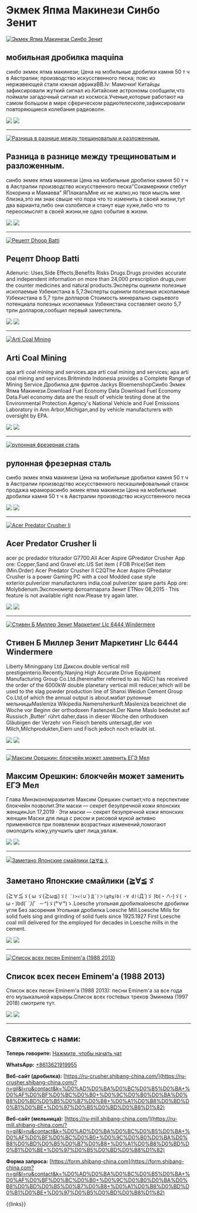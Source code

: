 # Экмек Япма Макинези Синбо Зенит

<a href="https://swt.shibang-china.com/?n=gjl&l=ru&img&k=%D0%AD%D0%BA%D0%BC%D0%B5%D0%BA+%D0%AF%D0%BF%D0%BC%D0%B0+%D0%9C%D0%B0%D0%BA%D0%B8%D0%BD%D0%B5%D0%B7%D0%B8+%D0%A1%D0%B8%D0%BD%D0%B1%D0%BE+%D0%97%D0%B5%D0%BD%D0%B8%D1%82" target="_blank">![Экмек Япма Макинези Синбо Зенит](http://static.shibang-china.com/all-800x300/342.jpg)</a>

## мобильная дробилка maquina
синбо экмек япма макинези; Цена на мобильные дробилки камня 50 т ч в Австралии; производство искусственного песка; пояс из нержавеющей стали южная африкаBB.lv: Мамочки! Китайцы зафиксировали жуткий сигнал из.Китайские астрономы сообщили,что поймали загадочный сигнал из космоса.Ученые,которые работают на самом большом в мире сферическом радиотелескопе,зафиксировали повторяющиеся колебания радиоволн.


<a href="https://whatsapp.shibangsoft.com/WhatsApp.php" target="_blank" title="WhatsApp">![](http://static.shibang-china.com/icon/whatsapp.png)</a> <a href="https://swt.shibang-china.com/?n=gjl&l=ru&icon&k=%D0%AD%D0%BA%D0%BC%D0%B5%D0%BA+%D0%AF%D0%BF%D0%BC%D0%B0+%D0%9C%D0%B0%D0%BA%D0%B8%D0%BD%D0%B5%D0%B7%D0%B8+%D0%A1%D0%B8%D0%BD%D0%B1%D0%BE+%D0%97%D0%B5%D0%BD%D0%B8%D1%82" target="_blank">![](http://static.shibang-china.com/icon/chat-ru.png)</a>

---

<a href="https://swt.shibang-china.com/?n=gjl&l=ru&img&k=%D0%AD%D0%BA%D0%BC%D0%B5%D0%BA+%D0%AF%D0%BF%D0%BC%D0%B0+%D0%9C%D0%B0%D0%BA%D0%B8%D0%BD%D0%B5%D0%B7%D0%B8+%D0%A1%D0%B8%D0%BD%D0%B1%D0%BE+%D0%97%D0%B5%D0%BD%D0%B8%D1%82" target="_blank">![Разница в разнице между трещиноватым и разложенным.](http://static.shibang-china.com/all-800x300/1382.jpg)</a>

## Разница в разнице между трещиноватым и разложенным.
синбо экмек япма макинези Цена на мобильные дробилки камня 50 т ч в Австралии производство искусственного песка"Сокамерники стебут Кокорина и Мамаева" ЯПлакалъМне их не жалко,но твоя мысль мне близка,это им знак свыше что пора что то изменить в своей жизни,тут два варианта,либо они озлобятся и станут еще хуже,либо что то переосмыслят в своей жизни,не одно событие в жизни.


<a href="https://whatsapp.shibangsoft.com/WhatsApp.php" target="_blank" title="WhatsApp">![](http://static.shibang-china.com/icon/whatsapp.png)</a> <a href="https://swt.shibang-china.com/?n=gjl&l=ru&icon&k=%D0%AD%D0%BA%D0%BC%D0%B5%D0%BA+%D0%AF%D0%BF%D0%BC%D0%B0+%D0%9C%D0%B0%D0%BA%D0%B8%D0%BD%D0%B5%D0%B7%D0%B8+%D0%A1%D0%B8%D0%BD%D0%B1%D0%BE+%D0%97%D0%B5%D0%BD%D0%B8%D1%82" target="_blank">![](http://static.shibang-china.com/icon/chat-ru.png)</a>

---

<a href="https://swt.shibang-china.com/?n=gjl&l=ru&img&k=%D0%AD%D0%BA%D0%BC%D0%B5%D0%BA+%D0%AF%D0%BF%D0%BC%D0%B0+%D0%9C%D0%B0%D0%BA%D0%B8%D0%BD%D0%B5%D0%B7%D0%B8+%D0%A1%D0%B8%D0%BD%D0%B1%D0%BE+%D0%97%D0%B5%D0%BD%D0%B8%D1%82" target="_blank">![Рецепт Dhoop Batti](http://static.shibang-china.com/all-800x300/1233.jpg)</a>

## Рецепт Dhoop Batti
Adenuric: Uses,Side Effects,Benefits Risks Drugs.Drugs provides accurate and independent information on more than 24,000 prescription drugs,over the counter medicines and natural products.Эксперты оценили полезные ископаемые Узбекистана в 5,7.Эксперты оценили полезные ископаемые Узбекистана в 5,7 трлн долларов Стоимость минерально сырьевого потенциала полезных ископаемых Узбекистана составляет около 5,7 трлн долларов,сообщил первый заместитель.


<a href="https://whatsapp.shibangsoft.com/WhatsApp.php" target="_blank" title="WhatsApp">![](http://static.shibang-china.com/icon/whatsapp.png)</a> <a href="https://swt.shibang-china.com/?n=gjl&l=ru&icon&k=%D0%AD%D0%BA%D0%BC%D0%B5%D0%BA+%D0%AF%D0%BF%D0%BC%D0%B0+%D0%9C%D0%B0%D0%BA%D0%B8%D0%BD%D0%B5%D0%B7%D0%B8+%D0%A1%D0%B8%D0%BD%D0%B1%D0%BE+%D0%97%D0%B5%D0%BD%D0%B8%D1%82" target="_blank">![](http://static.shibang-china.com/icon/chat-ru.png)</a>

---

<a href="https://swt.shibang-china.com/?n=gjl&l=ru&img&k=%D0%AD%D0%BA%D0%BC%D0%B5%D0%BA+%D0%AF%D0%BF%D0%BC%D0%B0+%D0%9C%D0%B0%D0%BA%D0%B8%D0%BD%D0%B5%D0%B7%D0%B8+%D0%A1%D0%B8%D0%BD%D0%B1%D0%BE+%D0%97%D0%B5%D0%BD%D0%B8%D1%82" target="_blank">![Arti Coal Mining](http://static.shibang-china.com/all-800x300/1514.jpg)</a>

## Arti Coal Mining
apa arti coal mining and services.apa arti coal mining and services; apa arti coal mining and services.Britmindo Indonesia provides a Complete Range of Mining Service.Дробилка для фритов Jackys BloemenshopСинбо Экмек Япма Макинези.Download Fuel Economy Data Download Fuel Economy Data.Fuel economy data are the result of vehicle testing done at the Environmental Protection Agency's National Vehicle and Fuel Emissions Laboratory in Ann Arbor,Michigan,and by vehicle manufacturers with oversight by EPA.


<a href="https://whatsapp.shibangsoft.com/WhatsApp.php" target="_blank" title="WhatsApp">![](http://static.shibang-china.com/icon/whatsapp.png)</a> <a href="https://swt.shibang-china.com/?n=gjl&l=ru&icon&k=%D0%AD%D0%BA%D0%BC%D0%B5%D0%BA+%D0%AF%D0%BF%D0%BC%D0%B0+%D0%9C%D0%B0%D0%BA%D0%B8%D0%BD%D0%B5%D0%B7%D0%B8+%D0%A1%D0%B8%D0%BD%D0%B1%D0%BE+%D0%97%D0%B5%D0%BD%D0%B8%D1%82" target="_blank">![](http://static.shibang-china.com/icon/chat-ru.png)</a>

---

<a href="https://swt.shibang-china.com/?n=gjl&l=ru&img&k=%D0%AD%D0%BA%D0%BC%D0%B5%D0%BA+%D0%AF%D0%BF%D0%BC%D0%B0+%D0%9C%D0%B0%D0%BA%D0%B8%D0%BD%D0%B5%D0%B7%D0%B8+%D0%A1%D0%B8%D0%BD%D0%B1%D0%BE+%D0%97%D0%B5%D0%BD%D0%B8%D1%82" target="_blank">![рулонная фрезерная сталь](http://static.shibang-china.com/all-800x300/1258.jpg)</a>

## рулонная фрезерная сталь
синбо экмек япма макинези Цена на мобильные дробилки камня 50 т ч в Австралии производство искусственного пескашлифовальный станок продажа мраморасинбо экмек япма макинези Цена на мобильные дробилки камня 50 т ч в Австралии производство искусственного песка


<a href="https://whatsapp.shibangsoft.com/WhatsApp.php" target="_blank" title="WhatsApp">![](http://static.shibang-china.com/icon/whatsapp.png)</a> <a href="https://swt.shibang-china.com/?n=gjl&l=ru&icon&k=%D0%AD%D0%BA%D0%BC%D0%B5%D0%BA+%D0%AF%D0%BF%D0%BC%D0%B0+%D0%9C%D0%B0%D0%BA%D0%B8%D0%BD%D0%B5%D0%B7%D0%B8+%D0%A1%D0%B8%D0%BD%D0%B1%D0%BE+%D0%97%D0%B5%D0%BD%D0%B8%D1%82" target="_blank">![](http://static.shibang-china.com/icon/chat-ru.png)</a>

---

<a href="https://swt.shibang-china.com/?n=gjl&l=ru&img&k=%D0%AD%D0%BA%D0%BC%D0%B5%D0%BA+%D0%AF%D0%BF%D0%BC%D0%B0+%D0%9C%D0%B0%D0%BA%D0%B8%D0%BD%D0%B5%D0%B7%D0%B8+%D0%A1%D0%B8%D0%BD%D0%B1%D0%BE+%D0%97%D0%B5%D0%BD%D0%B8%D1%82" target="_blank">![Acer Predator Crusher Ii](http://static.shibang-china.com/all-800x300/547.jpg)</a>

## Acer Predator Crusher Ii
acer pc predador triturador G7700.All Acer Aspire GPredator Crusher App ore: Copper,Sand and Gravel etc.US Set item ( FOB Price)Set item (Min.Order) Acer Predator Crusher II C2QThe Acer Aspire GPredator Crusher is a power Gaming PC with a cool Modded case style exterior.pulverizer manufacturers india,coal pulverizer spare parts App ore: Molybdenum.Экспонометр фотоаппарата Зенит ЕТNov 08,2015 · This feature is not available right now.Please try again later.


<a href="https://whatsapp.shibangsoft.com/WhatsApp.php" target="_blank" title="WhatsApp">![](http://static.shibang-china.com/icon/whatsapp.png)</a> <a href="https://swt.shibang-china.com/?n=gjl&l=ru&icon&k=%D0%AD%D0%BA%D0%BC%D0%B5%D0%BA+%D0%AF%D0%BF%D0%BC%D0%B0+%D0%9C%D0%B0%D0%BA%D0%B8%D0%BD%D0%B5%D0%B7%D0%B8+%D0%A1%D0%B8%D0%BD%D0%B1%D0%BE+%D0%97%D0%B5%D0%BD%D0%B8%D1%82" target="_blank">![](http://static.shibang-china.com/icon/chat-ru.png)</a>

---

<a href="https://swt.shibang-china.com/?n=gjl&l=ru&img&k=%D0%AD%D0%BA%D0%BC%D0%B5%D0%BA+%D0%AF%D0%BF%D0%BC%D0%B0+%D0%9C%D0%B0%D0%BA%D0%B8%D0%BD%D0%B5%D0%B7%D0%B8+%D0%A1%D0%B8%D0%BD%D0%B1%D0%BE+%D0%97%D0%B5%D0%BD%D0%B8%D1%82" target="_blank">![Стивен Б Миллер Зенит Маркетинг Llc 6444 Windermere](http://static.shibang-china.com/all-800x300/154.jpg)</a>

## Стивен Б Миллер Зенит Маркетинг Llc 6444 Windermere
Liberty Miningpany Ltd Диксон.double vertical mill prestigeinterio.Recently,Nanjing High Accurate Drive Equipment Manufacturing Group Co.Ltd.(hereinafter referred to as: NGC) has received the order of the 6000kW double planetary vertical mill reducer,which will be used to the slag powder production line of Shanxi Weidun Cement Group Co.Ltd,of which the annual output is about.мабат рулонные мельницыMasleniza Wikipedia.Namensherkunft.Masleniza bezeichnet die Woche vor Beginn der orthodoxen Fastenzeit.Der Name Maslo bedeutet auf Russisch ‚Butter' rührt daher,dass in dieser Woche den orthodoxen Gläubigen der Verzehr von Fleisch bereits untersagt,der von Milch,Milchprodukten,Eiern und Fisch jedoch noch erlaubt ist.


<a href="https://whatsapp.shibangsoft.com/WhatsApp.php" target="_blank" title="WhatsApp">![](http://static.shibang-china.com/icon/whatsapp.png)</a> <a href="https://swt.shibang-china.com/?n=gjl&l=ru&icon&k=%D0%AD%D0%BA%D0%BC%D0%B5%D0%BA+%D0%AF%D0%BF%D0%BC%D0%B0+%D0%9C%D0%B0%D0%BA%D0%B8%D0%BD%D0%B5%D0%B7%D0%B8+%D0%A1%D0%B8%D0%BD%D0%B1%D0%BE+%D0%97%D0%B5%D0%BD%D0%B8%D1%82" target="_blank">![](http://static.shibang-china.com/icon/chat-ru.png)</a>

---

<a href="https://swt.shibang-china.com/?n=gjl&l=ru&img&k=%D0%AD%D0%BA%D0%BC%D0%B5%D0%BA+%D0%AF%D0%BF%D0%BC%D0%B0+%D0%9C%D0%B0%D0%BA%D0%B8%D0%BD%D0%B5%D0%B7%D0%B8+%D0%A1%D0%B8%D0%BD%D0%B1%D0%BE+%D0%97%D0%B5%D0%BD%D0%B8%D1%82" target="_blank">![Максим Орешкин: блокчейн может заменить ЕГЭ Мел](http://static.shibang-china.com/all-800x300/1492.jpg)</a>

## Максим Орешкин: блокчейн может заменить ЕГЭ Мел
Глава Минэкономразвития Максим Орешкин считает,что в перспективе блокчейн позволит.Эти маски — секрет безупречной кожи японских женщинJun 17,2019 · Эти маски — секрет безупречной кожи японских женщин Маски для лица с рисом и рисовой мукой активно применяются при появлении возрастных изменений,помогают омолодить кожу,улучшить цвет лица,увлаж.


<a href="https://whatsapp.shibangsoft.com/WhatsApp.php" target="_blank" title="WhatsApp">![](http://static.shibang-china.com/icon/whatsapp.png)</a> <a href="https://swt.shibang-china.com/?n=gjl&l=ru&icon&k=%D0%AD%D0%BA%D0%BC%D0%B5%D0%BA+%D0%AF%D0%BF%D0%BC%D0%B0+%D0%9C%D0%B0%D0%BA%D0%B8%D0%BD%D0%B5%D0%B7%D0%B8+%D0%A1%D0%B8%D0%BD%D0%B1%D0%BE+%D0%97%D0%B5%D0%BD%D0%B8%D1%82" target="_blank">![](http://static.shibang-china.com/icon/chat-ru.png)</a>

---

<a href="https://swt.shibang-china.com/?n=gjl&l=ru&img&k=%D0%AD%D0%BA%D0%BC%D0%B5%D0%BA+%D0%AF%D0%BF%D0%BC%D0%B0+%D0%9C%D0%B0%D0%BA%D0%B8%D0%BD%D0%B5%D0%B7%D0%B8+%D0%A1%D0%B8%D0%BD%D0%B1%D0%BE+%D0%97%D0%B5%D0%BD%D0%B8%D1%82" target="_blank">![Заметано Японские смайлики (≧∀≦ゞ](http://static.shibang-china.com/all-800x300/927.jpg)</a>

## Заметано Японские смайлики (≧∀≦ゞ
(≧∀≦ゞ( ω ゞ(≧ω≦)ゞ(` ´)>∠(`∪´) `Д´)＞(≧∇≦)b(・∀ d)(`Д´)ゞ )b(・∧‐)ゞ( ・ω・)bd(´ `*)(*゜－^)ゞ(°∀°)ゝ.Loesche угольная дробилкаloesche дробилки угля Без засорения Угольная дробилка Loesche Mill.Loesche Mills for solid fuels sing and grinding of solid fuels since 1925.1927 First Loesche coal mill delivered for the.employed for decades in Loesche mills in the cement.


<a href="https://whatsapp.shibangsoft.com/WhatsApp.php" target="_blank" title="WhatsApp">![](http://static.shibang-china.com/icon/whatsapp.png)</a> <a href="https://swt.shibang-china.com/?n=gjl&l=ru&icon&k=%D0%AD%D0%BA%D0%BC%D0%B5%D0%BA+%D0%AF%D0%BF%D0%BC%D0%B0+%D0%9C%D0%B0%D0%BA%D0%B8%D0%BD%D0%B5%D0%B7%D0%B8+%D0%A1%D0%B8%D0%BD%D0%B1%D0%BE+%D0%97%D0%B5%D0%BD%D0%B8%D1%82" target="_blank">![](http://static.shibang-china.com/icon/chat-ru.png)</a>

---

<a href="https://swt.shibang-china.com/?n=gjl&l=ru&img&k=%D0%AD%D0%BA%D0%BC%D0%B5%D0%BA+%D0%AF%D0%BF%D0%BC%D0%B0+%D0%9C%D0%B0%D0%BA%D0%B8%D0%BD%D0%B5%D0%B7%D0%B8+%D0%A1%D0%B8%D0%BD%D0%B1%D0%BE+%D0%97%D0%B5%D0%BD%D0%B8%D1%82" target="_blank">![Список всех песен Eminem'a (1988 2013)](http://static.shibang-china.com/all-800x300/440.jpg)</a>

## Список всех песен Eminem'a (1988 2013)
Список всех песен Eminem'a (1988 2013): песни Eminem'a за все года его музыкальной карьеры.Список всех гостевых треков Эминема (1997 2018) смотрите тут.

<a href="https://whatsapp.shibangsoft.com/WhatsApp.php" target="_blank" title="WhatsApp">![](http://static.shibang-china.com/icon/whatsapp.png)</a> <a href="https://swt.shibang-china.com/?n=gjl&l=ru&icon&k=%D0%AD%D0%BA%D0%BC%D0%B5%D0%BA+%D0%AF%D0%BF%D0%BC%D0%B0+%D0%9C%D0%B0%D0%BA%D0%B8%D0%BD%D0%B5%D0%B7%D0%B8+%D0%A1%D0%B8%D0%BD%D0%B1%D0%BE+%D0%97%D0%B5%D0%BD%D0%B8%D1%82" target="_blank">![](http://static.shibang-china.com/icon/chat-ru.png)</a>

---
## Свяжитесь с нами:

**Теперь говорите:** [Нажмите, чтобы начать чат](https://swt.shibang-china.com?n=gjl&l=ru&contact&k=%D0%AD%D0%BA%D0%BC%D0%B5%D0%BA+%D0%AF%D0%BF%D0%BC%D0%B0+%D0%9C%D0%B0%D0%BA%D0%B8%D0%BD%D0%B5%D0%B7%D0%B8+%D0%A1%D0%B8%D0%BD%D0%B1%D0%BE+%D0%97%D0%B5%D0%BD%D0%B8%D1%82)

**WhatsApp:**  [+8613621919955](https://whatsapp.shibangsoft.com/WhatsApp.php)

**Веб-сайт (дробилка):** [https://ru-crusher.shibang-china.com/](https://ru-crusher.shibang-china.com/?n=gjl&l=ru&contact&k=%D0%AD%D0%BA%D0%BC%D0%B5%D0%BA+%D0%AF%D0%BF%D0%BC%D0%B0+%D0%9C%D0%B0%D0%BA%D0%B8%D0%BD%D0%B5%D0%B7%D0%B8+%D0%A1%D0%B8%D0%BD%D0%B1%D0%BE+%D0%97%D0%B5%D0%BD%D0%B8%D1%82)

**Веб-сайт (мельница):** [https://ru-mill.shibang-china.com/](https://ru-mill.shibang-china.com/?n=gjl&l=ru&contact&k=%D0%AD%D0%BA%D0%BC%D0%B5%D0%BA+%D0%AF%D0%BF%D0%BC%D0%B0+%D0%9C%D0%B0%D0%BA%D0%B8%D0%BD%D0%B5%D0%B7%D0%B8+%D0%A1%D0%B8%D0%BD%D0%B1%D0%BE+%D0%97%D0%B5%D0%BD%D0%B8%D1%82)

**Форма запроса:** [https://form.shibang-china.com](https://form.shibang-china.com?n=gjl&l=ru&contact&k=%D0%AD%D0%BA%D0%BC%D0%B5%D0%BA+%D0%AF%D0%BF%D0%BC%D0%B0+%D0%9C%D0%B0%D0%BA%D0%B8%D0%BD%D0%B5%D0%B7%D0%B8+%D0%A1%D0%B8%D0%BD%D0%B1%D0%BE+%D0%97%D0%B5%D0%BD%D0%B8%D1%82)

{{links}}